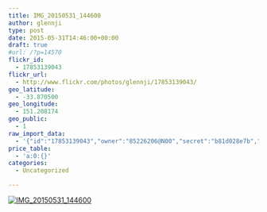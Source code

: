 ```yaml
---
title: IMG_20150531_144600
author: glennji
type: post
date: 2015-05-31T14:46:00+00:00
draft: true
#url: /?p=14570
flickr_id:
  - 17853139043
flickr_url:
  - http://www.flickr.com/photos/glennji/17853139043/
geo_latitude:
  - -33.870500
geo_longitude:
  - 151.208174
geo_public:
  - 1
raw_import_data:
  - '{"id":"17853139043","owner":"85226206@N00","secret":"b81d028e7b","server":"560","farm":1,"title":"IMG_20150531_144600","ispublic":0,"isfriend":0,"isfamily":0,"description":{"_content":""},"dateupload":"1433469335","lastupdate":"1433469345","datetaken":"2015-05-31 14:46:00","datetakengranularity":"0","datetakenunknown":"0","ownername":"glennji","tags":"","machine_tags":"","originalsecret":"940791c1fd","originalformat":"jpg","latitude":"-33.870500","longitude":"151.208174","accuracy":"16","context":0,"place_id":"xln72MdWULghgrhJ","woeid":"7225613","geo_is_family":0,"geo_is_friend":0,"geo_is_contact":0,"geo_is_public":0,"media":"photo","media_status":"ready","url_o":"https://farm1.staticflickr.com/560/17853139043_940791c1fd_o.jpg","height_o":"1944","width_o":"2592"}'
price_table:
  - 'a:0:{}'
categories:
  - Uncategorized

---
```

<p class="flickr-image">
  <a href="http://www.flickr.com/photos/glennji/17853139043/" class="flickr-link"><img src="http://i2.wp.com/glennji.com/wp-content/uploads/2015/06/17853139043_940791c1fd_o.jpg?fit=1024%2C1024" width="" height="" alt="IMG_20150531_144600" class="keyring-img" /></a>
</p>
